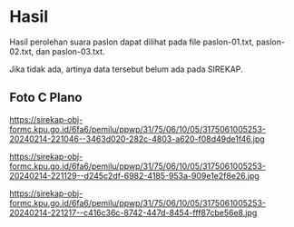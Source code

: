 # Hasil

Hasil perolehan suara paslon dapat dilihat pada file paslon-01.txt, paslon-02.txt, dan paslon-03.txt.

Jika tidak ada, artinya data tersebut belum ada pada SIREKAP.

## Foto C Plano

https://sirekap-obj-formc.kpu.go.id/6fa6/pemilu/ppwp/31/75/06/10/05/3175061005253-20240214-221046--3463d020-282c-4803-a620-f08d49de1f46.jpg

https://sirekap-obj-formc.kpu.go.id/6fa6/pemilu/ppwp/31/75/06/10/05/3175061005253-20240214-221129--d245c2df-6982-4185-953a-909e1e2f8e26.jpg

https://sirekap-obj-formc.kpu.go.id/6fa6/pemilu/ppwp/31/75/06/10/05/3175061005253-20240214-221217--c416c36c-8742-447d-8454-fff87cbe56e8.jpg
